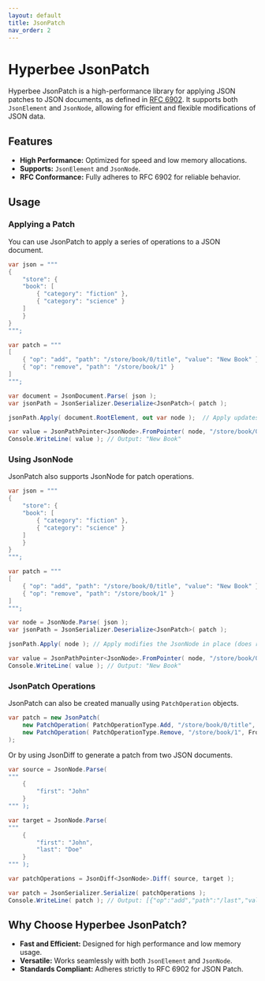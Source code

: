 ```yaml
---
layout: default
title: JsonPatch
nav_order: 2
---
```


# Hyperbee JsonPatch

Hyperbee JsonPatch is a high-performance library for applying JSON patches to JSON documents, as defined in [RFC 6902](https://www.rfc-editor.org/rfc/rfc6902.html). It supports both `JsonElement` and `JsonNode`, allowing for efficient and flexible modifications of JSON data.

## Features

- **High Performance:** Optimized for speed and low memory allocations.
- **Supports:** `JsonElement` and `JsonNode`.
- **RFC Conformance:** Fully adheres to RFC 6902 for reliable behavior.

## Usage

### Applying a Patch

You can use JsonPatch to apply a series of operations to a JSON document.

```csharp
var json = """
{ 
    "store": { 
    "book": [
        { "category": "fiction" }, 
        { "category": "science" } 
    ] 
    } 
}
""";

var patch = """
[
    { "op": "add", "path": "/store/book/0/title", "value": "New Book" },
    { "op": "remove", "path": "/store/book/1" }
]
""";

var document = JsonDocument.Parse( json );
var jsonPath = JsonSerializer.Deserialize<JsonPatch>( patch );

jsonPath.Apply( document.RootElement, out var node );  // Apply updates a JsonNode (since elements cannot be modified)

var value = JsonPathPointer<JsonNode>.FromPointer( node, "/store/book/0/title" );
Console.WriteLine( value ); // Output: "New Book"
```

### Using JsonNode

JsonPatch also supports JsonNode for patch operations.

```csharp
var json = """
{ 
    "store": { 
    "book": [
        { "category": "fiction" }, 
        { "category": "science" } 
    ] 
    } 
}
""";

var patch = """
[
    { "op": "add", "path": "/store/book/0/title", "value": "New Book" },
    { "op": "remove", "path": "/store/book/1" }
]
""";

var node = JsonNode.Parse( json );
var jsonPath = JsonSerializer.Deserialize<JsonPatch>( patch );

jsonPath.Apply( node ); // Apply modifies the JsonNode in place (does rollback changes if an error occurs)

var value = JsonPathPointer<JsonNode>.FromPointer( node, "/store/book/0/title" );
Console.WriteLine( value ); // Output: "New Book"
```

### JsonPatch Operations

JsonPatch can also be created manually using `PatchOperation` objects.

```csharp
var patch = new JsonPatch(
    new PatchOperation( PatchOperationType.Add, "/store/book/0/title", From: null, "New Book" ),
    new PatchOperation( PatchOperationType.Remove, "/store/book/1", From: null, Value: null ),
);
```

Or by using JsonDiff to generate a patch from two JSON documents.

```csharp
var source = JsonNode.Parse(
"""
    {
        "first": "John"
    }
""" );

var target = JsonNode.Parse(
"""
    {
        "first": "John",
        "last": "Doe"
    }
""" );

var patchOperations = JsonDiff<JsonNode>.Diff( source, target );

var patch = JsonSerializer.Serialize( patchOperations );
Console.WriteLine( patch ); // Output: [{"op":"add","path":"/last","value":"Doe"}]
```

## Why Choose Hyperbee JsonPatch?

- **Fast and Efficient:** Designed for high performance and low memory usage.
- **Versatile:** Works seamlessly with both `JsonElement` and `JsonNode`.
- **Standards Compliant:** Adheres strictly to RFC 6902 for JSON Patch.
